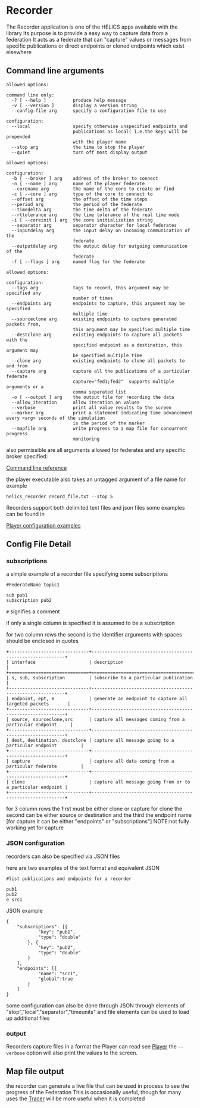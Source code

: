 Recorder
=======

The Recorder application is one of the HELICS apps available with the library
Its purpose is to provide a easy way to capture data from a federation
It acts as a federate that can "capture" values or messages from specific publications
or direct endpoints or cloned endpoints which exist elsewhere

Command line arguments
----------
```
allowed options:

command line only:
  -? [ --help ]          produce help message
  -v [ --version ]       display a version string
  --config-file arg      specify a configuration file to use

configuration:
  --local                specify otherwise unspecified endpoints and
                         publications as local( i.e.the keys will be prepended
                         with the player name
  --stop arg             the time to stop the player
  --quiet                turn off most display output

allowed options:

configuration:
  -b [ --broker ] arg    address of the broker to connect
  -n [ --name ] arg      name of the player federate
  --corename arg         the name of the core to create or find
  -c [ --core ] arg      type of the core to connect to
  --offset arg           the offset of the time steps
  --period arg           the period of the federate
  --timedelta arg        the time delta of the federate
  --rttolerance arg      the time tolerance of the real time mode
  -i [ --coreinit ] arg  the core initialization string
  --separator arg        separator character for local federates
  --inputdelay arg       the input delay on incoming communication of the
                         federate
  --outputdelay arg      the output delay for outgoing communication of the
                         federate
  -f [ --flags ] arg     named flag for the federate

allowed options:

configuration:
  --tags arg             tags to record, this argument may be specified any
                         number of times
  --endpoints arg        endpoints to capture, this argument may be specified
                         multiple time
  --sourceclone arg      existing endpoints to capture generated packets from,
                         this argument may be specified multiple time
  --destclone arg        existing endpoints to capture all packets with the
                         specified endpoint as a destination, this argument may
                         be specified multiple time
  --clone arg            existing endpoints to clone all packets to and from
  --capture arg          capture all the publications of a particular federate
                         capture="fed1;fed2"  supports multiple arguments or a
                         comma separated list
  -o [ --output ] arg    the output file for recording the data
  --allow_iteration      allow iteration on values
  --verbose              print all value results to the screen
  --marker arg           print a statement indicating time advancement     every <arg> seconds of the simulation
                         is the period of the marker
  --mapfile arg          write progress to a map file for concurrent progress
                         monitoring

```
also permissible are all arguments allowed for federates and any specific broker specified:

[Command line reference](cmdArgs.html)

the player executable also takes an untagged argument of a file name for example
```
helics_recorder record_file.txt --stop 5
```

Recorders support both delimited text files and json files some examples can be found in

[Player configuration examples](https://github.com/GMLC-TDC/HELICS/tree/master/tests/helics/apps/test_files)

## Config File Detail

### subscriptions
a simple example of a recorder file specifying some subscriptions
```
#FederateName topic1

sub pub1
subscription pub2
```
`#` signifies a comment

if only a single column is specified it is assumed to be a subscription

for two column rows the second is the identifier
arguments with spaces should be enclosed in quotes

```eval_rst
+------------------------------+------------------------------------------------------------+
| interface                    | description                                                |
+==============================+============================================================+
| s, sub, subscription         | subscribe to a particular publication                      |
+------------------------------+------------------------------------------------------------+
| endpoint, ept, e             | generate an endpoint to capture all targeted packets       |
+------------------------------+------------------------------------------------------------+
| source, sourceclone,src      | capture all messages coming from a particular endpoint     |
+------------------------------+------------------------------------------------------------+
| dest, destination, destclone | capture all message going to a particular endpoint         |
+------------------------------+------------------------------------------------------------+
| capture                      | capture all data coming from a particular federate         |
+------------------------------+------------------------------------------------------------+
| clone                        | capture all message going from or to a particular endpoint |
+------------------------------+------------------------------------------------------------+
```

for 3 column rows the first must be either clone or capture
for clone the second can be either source or destination and the third the endpoint name
[for capture it can be either "endpoints" or "subscriptions"] NOTE:not fully working yet for capture

### JSON configuration
recorders can also be specified via JSON files

here are two examples of the text format and equivalent JSON
```
#list publications and endpoints for a recorder

pub1
pub2
e src1
```
JSON example
```
{
	"subscriptions": [{
			"key": "pub1",
			"type": "double"
		}, {
			"key": "pub2",
			"type": "double"
		}
	],
	"endpoints": [{
			"name": "src1",
			"global":true
		}
	]
}
```

some configuration can also be done through JSON through elements of "stop","local","separator","timeunits"
and file elements can be used to load up additional files

### output
Recorders capture files in a format the Player can read see [Player](Player)
the `--verbose` option will also print the values to the screen.

## Map file output
the recorder can generate a live file that can be used in process to see the progress of the Federation
This is occasionally useful, though for many uses the [Tracer](Tracer) will be more useful when it is completed
